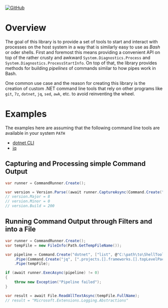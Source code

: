 [![GitHub](https://img.shields.io/github/license/mashape/apistatus.svg)](https://github.com/lord-executor/Larcanum.ShellToolkit/blob/master/LICENSE)

# Overview

The goal of this library is to provide a set of tools to start and interact with processes on the host system in a way that is similarly easy to use as _Bash_ or oder shells. First and foremost this means providing a convenient API on top of the rather crusty and awkward `System.Diagnostics.Process` and `System.Diagnostics.ProcessStartInfo`. On top of that, the library provides methods for building _pipelines_ of commands similar to how pipes work in Bash.

One common use case and the reason for creating this library is the creation of custom .NET command line tools that rely on other programs like `git`, `7z`, `dotnet`, `jq`, `sed`, `awk`, etc. to avoid reinventing the wheel.

# Examples

The examples here are assuming that the following command line tools are available in your system `PATH`
- [dotnet CLI](https://learn.microsoft.com/en-us/dotnet/core/tools/)
- [jq](https://jqlang.github.io/jq/)

## Capturing and Processing simple Command Output

```cs
var runner = CommandRunner.Create();

var version = Version.Parse((await runner.CaptureAsync(Command.Create("dotnet", ["--version"]))).Output!);
// version.Major = 8
// version.Minor = 0
// version.Build = 200
```

## Running Command Output through Filters and into a File

```cs
var runner = CommandRunner.Create();
var tempFile = new FileInfo(Path.GetTempFileName());

var pipeline = Command.Create("dotnet", ["list", @"C:\path\to\ShellToolkit.csproj", "package", "--format", "json"])
    .Pipe(Command.Create("jq", [".projects.[].frameworks.[].topLevelPackages.[].id"]))
    .Pipe(tempFile);

if (await runner.ExecAsync(pipeline) != 0)
{
    throw new Exception("Pipeline failed");
}

var result = await File.ReadAllTextAsync(tempFile.FullName);
// result = "Microsoft.Extensions.Logging.Abstractions"
```
